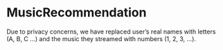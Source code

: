 # MusicRecommendation 

Due to privacy concerns, we have replaced user’s real names with letters (A, B, C ...) and the music they streamed with numbers (1, 2, 3, ...). 
